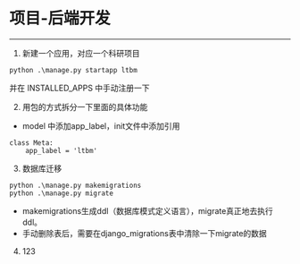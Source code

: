 # 项目-后端开发

---

1. 新建一个应用，对应一个科研项目

```python .\manage.py startapp ltbm```

并在 INSTALLED_APPS 中手动注册一下

2. 用包的方式拆分一下里面的具体功能

- model 中添加app_label，init文件中添加引用
```
class Meta:
    app_label = 'ltbm'
```

3. 数据库迁移

```
python .\manage.py makemigrations
python .\manage.py migrate
```
- makemigrations生成ddl（数据库模式定义语言），migrate真正地去执行ddl。
- 手动删除表后，需要在django_migrations表中清除一下migrate的数据

4. 123